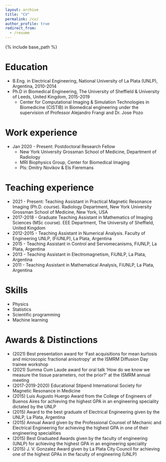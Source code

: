 ```yaml
---
layout: archive
title: "CV"
permalink: /cv/
author_profile: true
redirect_from:
  - /resume
---
```


{% include base_path %}



Education
======
* B.Eng. in Electrical Engineering, National University of La Plata (UNLP), Argentina, 2010-2014
* Ph.D in Biomedical Engineering, The University of Sheffield & University of Leeds, United Kingdom, 2015-2019
  * Center for Computational Imaging & Simulation Technologies in Biomedicine (CISTIB) in Biomedical engineering under the supervision of Professor Alejandro Frangi and Dr. Jose Pozo

Work experience
======
* Jan 2020 - Present: Postdoctoral Research Fellow
  * New York University Grossman School of Medicine, Department of Radiology
  * MRI Biophysics Group, Center for Biomedical Imaging
  * PIs: Dmitry Novikov & Els Fieremans

Teaching experience
======
* 2021 - Present: Teaching Assistant in Practical Magnetic Resonance Imaging (Ph.D. course). Radiology Department, New York University Grossman School of Medicine, New York, USA
* 2017-2018 - Graduate Teaching Assistant in Mathematics of Imaging Sciences (MSc course). EEE Department, The University of Sheffield, United Kingdom
* 2012-2015 - Teaching Assistant in Numerical Analysis. Faculty of Engineering UNLP, (FiUNLP), La Plata, Argentina
* 2015 - Teaching Assistant in Control and Servomecanisms, FiUNLP, La Plata, Argentina
* 2013 - Teaching Assistant in Electromagnetism, FiUNLP, La Plata, Argentina
* 2011 - Teaching Assistant in Mathematical Analysis, FiUNLP, La Plata, Argentina


Skills
======
* Physics
* Statistics
* Scientific programming
* Machine learning
  
Awards & Distinctions
======
* (2021) Best presentation award for ‘Fast acquisitions for mean kurtosis and microscopic fractional anisotropy’ at the ISMRM Diffusion Day trainee workshop
* (2021) Summa Cum Laude award for oral talk ‘How do we know we measure the tissue parameters, not the prior?’ at the ISMRM annual meeting
* (2017-2019-2020) Educational Stipend International Society for Magnetic Resonance in Medicine
* (2015) Luis Augusto Huergo Award from the College of Engineers of Buenos Aires for achieving the highest GPA in an engineering speciality dictated by the UNLP
* (2015) Award to the best graduate of Electrical Engineering given by the UNLP, La Plata, Argentina
* (2015) Annual Award given by the Professional Counsel of Mechanic and Electrical Engineering for achieving
the highest GPA in one of their engineering specialities
* (2015) Best Graduated Awards given by the faculty of engineering (UNLP) for achieving the highest GPA in an engineering speciality
* (2015) J. V. Gonzalez Award given by La Plata City Council for achieving one of the highest GPAs in the faculty of engineering (UNLP)
